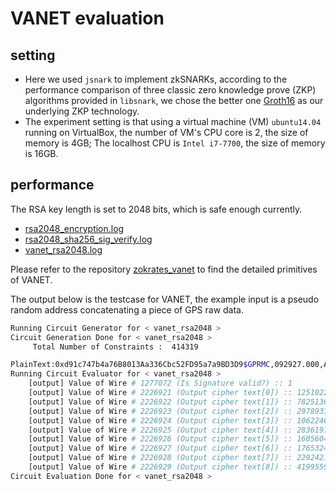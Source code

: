 # VANET evaluation

## setting

- Here we used `jsnark` to implement zkSNARKs, according to the performance comparison of three classic zero knowledge prove (ZKP) algorithms provided in `libsnark`, we chose the better one [Groth16](https://github.com/akosba/libsnark/tree/master/libsnark/zk_proof_systems/ppzksnark) as our underlying ZKP technology.
- The experiment setting is that using a virtual machine (VM) `ubuntu14.04` running on VirtualBox, the number of VM's CPU core is 2, the size of memory is 4GB; The localhost CPU is `Intel i7-7700`, the size of memory is 16GB.

## performance

The RSA key length is set to 2048 bits, which is safe enough currently.

- [rsa2048_encryption.log](./rsa2048_encryption.log)
- [rsa2048_sha256_sig_verify.log](./rsa2048_sha256_sig_verify.log)
- [vanet_rsa2048.log](./vanet_rsa2048.log)

Please refer to the repository [zokrates_vanet](https://github.com/imtypist/zokrates_vanet/blob/master/README.md) to find the detailed primitives of VANET.

The output below is the testcase for VANET, the example input is a pseudo random address concatenating a piece of GPS raw data.

```bash
Running Circuit Generator for < vanet_rsa2048 >
Circuit Generation Done for < vanet_rsa2048 >  
 	 Total Number of Constraints :  414319

PlainText:0xd91c747b4a76B8013Aa336Cbc52FD95a7a9BD3D9$GPRMC,092927.000,A,2235.9058,N,11400.0518,E,0.000,74.11,151216,,D*49
Running Circuit Evaluator for < vanet_rsa2048 >
	[output] Value of Wire # 1277072 (Is Signature valid?) :: 1
	[output] Value of Wire # 2226921 (Output cipher text[0]) :: 1251022490261258172529308360859369551837157967434844421554503068336263232
	[output] Value of Wire # 2226922 (Output cipher text[1]) :: 782513615157148428896018740256285560893017553685924761331573477021861754
	[output] Value of Wire # 2226923 (Output cipher text[2]) :: 297893711879754138931627910652983846133902364790173190431445656834653104
	[output] Value of Wire # 2226924 (Output cipher text[3]) :: 1062246178463496446723238490343351688931627517611251013590768981856952089
	[output] Value of Wire # 2226925 (Output cipher text[4]) :: 283619758270485012554111906691482726594266063316848294719061553920244069
	[output] Value of Wire # 2226926 (Output cipher text[5]) :: 1605604628605955420311218435655442487833758868828180874969980792959738819
	[output] Value of Wire # 2226927 (Output cipher text[6]) :: 1765324337636077192622074629173695556494918446370154704523581054010828502
	[output] Value of Wire # 2226928 (Output cipher text[7]) :: 229242121535333726124694280674701732758091959395234671423966224579886508
	[output] Value of Wire # 2226929 (Output cipher text[8]) :: 41995595892867847343690929056587572862
Circuit Evaluation Done for < vanet_rsa2048 >

```

